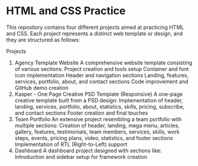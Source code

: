 # HTML and CSS Practice

This repository contains four different projects aimed at practicing HTML and CSS. Each project represents a distinct web template or design, and they are structured as follows:

Projects
1. Agency Template Website
A comprehensive website template consisting of various sections:
Project creation and tools setup
Container and font icon implementation
Header and navigation sections
Landing, features, services, portfolio, about, and contact sections
Code improvement and GitHub demo creation
2. Kasper - One Page Creative PSD Template (Responsive)
A one-page creative template built from a PSD design:
Implementation of header, landing, services, portfolio, about, statistics, skills, pricing, subscribe, and contact sections
Footer creation and final touches
3. Team Portfolio
An extensive project resembling a team portfolio with multiple sections:
Creation of header, landing, mega menu, articles, gallery, features, testimonials, team members, services, skills, work steps, events, pricing plans, video, statistics, and footer sections
Implementation of RTL (Right-to-Left) support
4. Dashboard
A dashboard project designed with sections like:
Introduction and sidebar setup for framework creation
